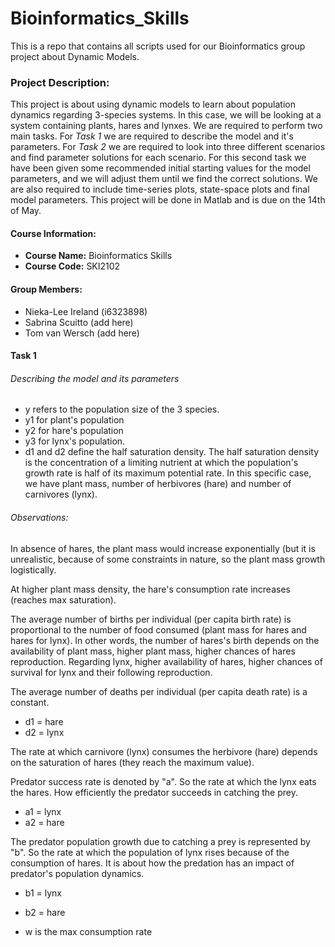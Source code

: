 # Bioinformatics_Skills

This is a repo that contains all scripts used for our Bioinformatics group project about Dynamic Models. 

### Project Description:  
This project is about using dynamic models to learn about population dynamics regarding 3-species systems. In this case, we will be looking at a system containing plants, hares and lynxes. We are required to perform two main tasks. For *Task 1* we are required to describe the model and it's parameters. For *Task 2* we are required to look into three different scenarios and find parameter solutions for each scenario. For this second task we have been given some recommended initial starting values for the model parameters, and we will adjust them until we find the correct solutions.  We are also required to include time-series plots, state-space plots and final model parameters. This project will be done in Matlab and is due on the 14th of May. 


#### Course Information:
- **Course Name:** Bioinformatics Skills
- **Course Code:** SKI2102

#### Group Members:
- Nieka-Lee Ireland (i6323898)  
- Sabrina Scuitto (add here)  
- Tom van Wersch (add here)  


#### Task 1
###### Describing the model and its parameters 

- y refers to the population size of the 3 species. 
- y1 for plant's population
- y2 for hare's population
- y3 for lynx's population.
- d1 and d2 define the half saturation density. The half saturation density is the concentration of a limiting nutrient at which the population's growth rate is half of its maximum potential rate. In this specific case, we have plant mass, number of herbivores (hare) and number of carnivores (lynx).

###### Observations:  
In absence of hares, the plant mass would increase exponentially (but it is unrealistic, because of some constraints in nature, so the plant mass growth logistically. 

At higher plant mass density, the hare's consumption rate increases (reaches max saturation).

The average number of births per individual (per capita birth rate) is proportional to the number of food consumed (plant mass for hares and hares for lynx). In other words, the number of hares's birth depends on the availability of plant mass, higher plant mass, higher chances of hares reproduction. Regarding lynx, higher availability of hares, higher chances of survival for lynx and their following reproduction.

The average number of deaths per individual (per capita death rate) is a constant.
- d1 = hare
- d2 = lynx

The rate at which carnivore (lynx) consumes the herbivore (hare) depends on the saturation of hares (they reach the maximum value).

Predator success rate is denoted by "a". So the rate at which the lynx eats the hares. How efficiently the predator succeeds in catching the prey.
- a1 = lynx
- a2 = hare

The predator population growth due to catching a prey is represented by "b". So the rate at which the population of lynx rises because of the consumption of hares. It is about how the predation has an impact of predator's population dynamics.
- b1 = lynx
- b2 = hare


- w is the max consumption rate
